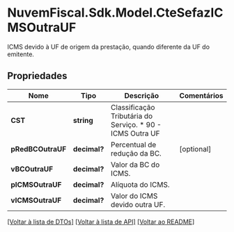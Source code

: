 # NuvemFiscal.Sdk.Model.CteSefazICMSOutraUF
ICMS devido à UF de origem da prestação, quando  diferente da UF do emitente.

## Propriedades

Nome | Tipo | Descrição | Comentários
------------ | ------------- | ------------- | -------------
**CST** | **string** | Classificação Tributária do Serviço.  * 90 - ICMS Outra UF | 
**pRedBCOutraUF** | **decimal?** | Percentual de redução da BC. | [optional] 
**vBCOutraUF** | **decimal?** | Valor da BC do ICMS. | 
**pICMSOutraUF** | **decimal?** | Alíquota do ICMS. | 
**vICMSOutraUF** | **decimal?** | Valor do ICMS devido outra UF. | 

[[Voltar à lista de DTOs]](../README.md#documentation-for-models) [[Voltar à lista de API]](../README.md#documentation-for-api-endpoints) [[Voltar ao README]](../README.md)

